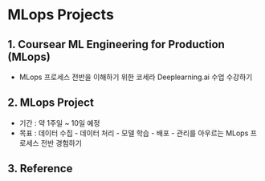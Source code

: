 # MLops Projects



## 1. Coursear ML Engineering for Production (MLops) 

- MLops 프로세스 전반을 이해하기 위한 코세라 Deeplearning.ai 수업 수강하기





## 2. MLops Project

- 기간 : 약 1주일 ~ 10일 예정
- 목표 : 데이터 수집 - 데이터 처리 - 모델 학습 - 배포 - 관리를 아우르는 MLops 프로세스 전반 경험하기



## 3. Reference

